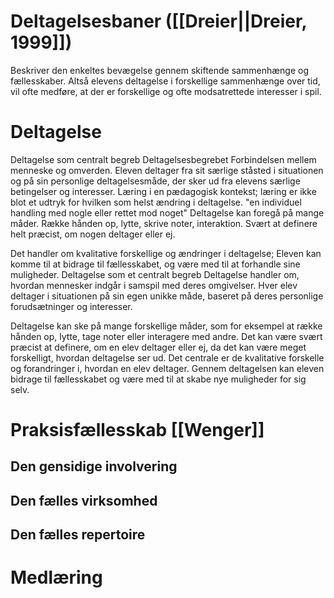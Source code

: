 # Deltagelsesbaner ([[Dreier||Dreier, 1999]])
Beskriver den enkeltes bevægelse gennem skiftende sammenhænge og fællesskaber.
Altså elevens deltagelse i forskellige sammenhænge over tid, vil ofte medføre, at der er forskellige og ofte modsatrettede interesser i spil. 

# Deltagelse
Deltagelse som centralt begreb Deltagelsesbegrebet Forbindelsen mellem menneske og omverden. Eleven deltager fra sit særlige ståsted i situationen og på sin personlige deltagelsesmåde, der sker ud fra elevens særlige betingelser og interesser. Læring i en pædagogisk kontekst; læring er ikke blot et udtryk for hvilken som helst ændring i deltagelse. "en individuel handling med nogle eller rettet mod noget" Deltagelse kan foregå på mange måder. Række hånden op, lytte, skrive noter, interaktion. Svært at definere helt præcist, om nogen deltager eller ej. 

Det handler om kvalitative forskellige og ændringer i deltagelse; Eleven kan komme til at bidrage til fællesskabet, og være med til at forhandle sine muligheder. Deltagelse som et centralt begreb Deltagelse handler om, hvordan mennesker indgår i samspil med deres omgivelser. Hver elev deltager i situationen på sin egen unikke måde, baseret på deres personlige forudsætninger og interesser.

Deltagelse kan ske på mange forskellige måder, som for eksempel at række hånden op, lytte, tage noter eller interagere med andre. Det kan være svært præcist at definere, om en elev deltager eller ej, da det kan være meget forskelligt, hvordan deltagelse ser ud. Det centrale er de kvalitative forskelle og forandringer i, hvordan en elev deltager. Gennem deltagelsen kan eleven bidrage til fællesskabet og være med til at skabe nye muligheder for sig selv.

# Praksisfællesskab [[Wenger]]

## Den gensidige involvering

## Den fælles virksomhed

## Den fælles repertoire


# Medlæring

